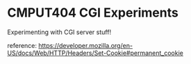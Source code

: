 # CMPUT404 CGI Experiments

Experimenting with CGI server stuff!

reference:
https://developer.mozilla.org/en-US/docs/Web/HTTP/Headers/Set-Cookie#permanent_cookie
